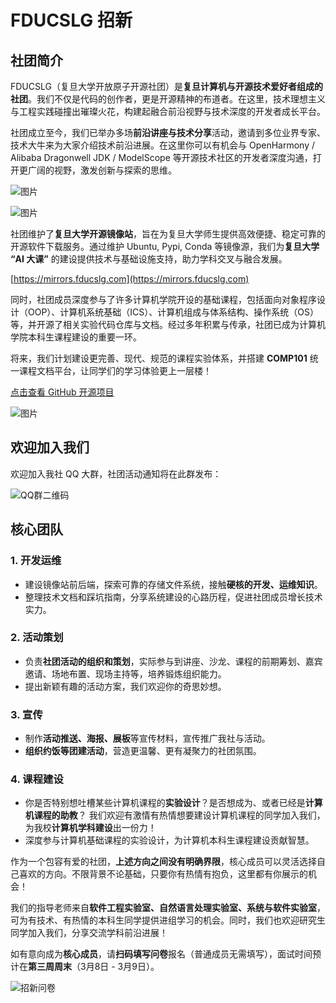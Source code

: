 # FDUCSLG 招新

## 社团简介

FDUCSLG（复旦大学开放原子开源社团）是**复旦计算机与开源技术爱好者组成的社团**。我们不仅是代码的创作者，更是开源精神的布道者。在这里，技术理想主义与工程实践碰撞出璀璨火花，构建起融合前沿视野与技术深度的开发者成长平台。

社团成立至今，我们已举办多场**前沿讲座与技术分享**活动，邀请到多位业界专家、技术大牛来为大家介绍技术前沿进展。在这里你可以有机会与 OpenHarmony / Alibaba Dragonwell JDK / ModelScope 等开源技术社区的开发者深度沟通，打开更广阔的视野，激发创新与探索的思维。

![图片](/news03_1.jpg)

![图片](/news03_2.jpg)

社团维护了**复旦大学开源镜像站**，旨在为复旦大学师生提供高效便捷、稳定可靠的开源软件下载服务。通过维护 Ubuntu, Pypi, Conda 等镜像源，我们为**复旦大学 “AI 大课”** 的建设提供技术与基础设施支持，助力学科交叉与融合发展。

[https://mirrors.fducslg.com](https://mirrors.fducslg.com)

同时，社团成员深度参与了许多计算机学院开设的基础课程，包括面向对象程序设计（OOP）、计算机系统基础（ICS）、计算机组成与体系结构、操作系统（OS）等，并开源了相关实验代码仓库与文档。经过多年积累与传承，社团已成为计算机学院本科生课程建设的重要一环。

将来，我们计划建设更完善、现代、规范的课程实验体系，并搭建 **COMP101** 统一课程文档平台，让同学们的学习体验更上一层楼！

[点击查看 GitHub 开源项目](https://github.com/FDUCSLG)

![图片](/news03_3.png)

## 欢迎加入我们

欢迎加入我社 QQ 大群，社团活动通知将在此群发布：

![QQ群二维码](/FDUCSLGQQ.png)

## 核心团队

### 1. 开发运维

- 建设镜像站前后端，探索可靠的存储文件系统，接触**硬核的开发、运维知识**。
- 整理技术文档和踩坑指南，分享系统建设的心路历程，促进社团成员增长技术实力。

### 2. 活动策划

- 负责**社团活动的组织和策划**，实际参与到讲座、沙龙、课程的前期筹划、嘉宾邀请、场地布置、现场主持等，培养锻炼组织能力。
- 提出新颖有趣的活动方案，我们欢迎你的奇思妙想。

### 3. 宣传

- 制作**活动推送、海报、展板**等宣传材料，宣传推广我社与活动。
- **组织约饭等团建活动**，营造更温馨、更有凝聚力的社团氛围。

### 4. 课程建设

- 你是否特别想吐槽某些计算机课程的**实验设计**？是否想成为、或者已经是**计算机课程的助教**？
  我们欢迎有激情有热情想要建设计算机课程的同学加入我们，为我校**计算机学科建设**出一份力！
- 深度参与计算机基础课程的实验设计，为计算机本科生课程建设贡献智慧。

作为一个包容有爱的社团，**上述方向之间没有明确界限**，核心成员可以灵活选择自己喜欢的方向。不限背景不论基础，只要你有热情有抱负，这里都有你展示的机会！

我们的指导老师来自**软件工程实验室、自然语言处理实验室、系统与软件实验室**，可为有技术、有热情的本科生同学提供进组学习的机会。同时，我们也欢迎研究生同学加入我们，分享交流学科前沿进展！

如有意向成为**核心成员**，请**扫码填写问卷**报名（普通成员无需填写），面试时间预计在**第三周周末**（3月8日 - 3月9日）。

![招新问卷](/25spring_zhaoxin.png)

